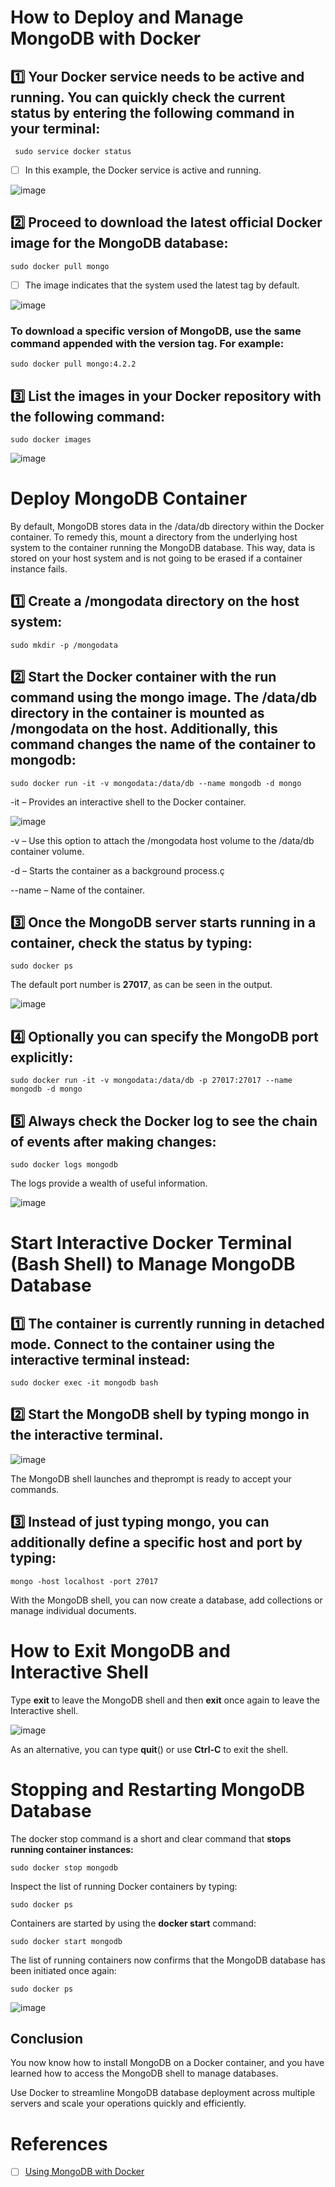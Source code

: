 # How to Deploy and Manage MongoDB with Docker

## :one: Your Docker service needs to be active and running. You can quickly check the current status by entering the following command in your terminal:
``` 
 sudo service docker status
 ```
- [ ] In this example, the Docker service is active and running.

![image](https://user-images.githubusercontent.com/96226008/196329682-cc52c65b-8e65-4387-a572-e076be4aef3a.png)

## :two: Proceed to download the latest official Docker image for the MongoDB database:
```
sudo docker pull mongo
```
- [ ] The image indicates that the system used the latest tag by default.


![image](https://user-images.githubusercontent.com/96226008/196330276-71be724f-c005-4eee-964d-9009671bf012.png)

### To download a specific version of MongoDB, use the same command appended with the version tag. For example:
```
sudo docker pull mongo:4.2.2
```
## :three: List the images in your Docker repository with the following command:
```
sudo docker images
```
![image](https://user-images.githubusercontent.com/96226008/196330505-30905de5-9f25-4d8f-b480-2c5c5cc4d9ee.png)


# Deploy MongoDB Container
By default, MongoDB stores data in the /data/db directory within the Docker container. To remedy this, mount a directory from the underlying host system to the container running the MongoDB database. This way, data is stored on your host system and is not going to be erased if a container instance fails.

## :one: Create a /mongodata directory on the host system:
```
sudo mkdir -p /mongodata
```
## :two: Start the Docker container with the run command using the mongo image. The /data/db directory in the container is mounted as /mongodata on the host. Additionally, this command changes the name of the container to mongodb:
```
sudo docker run -it -v mongodata:/data/db --name mongodb -d mongo
```
-it – Provides an interactive shell to the Docker container.

![image](https://user-images.githubusercontent.com/96226008/196330838-9300ff89-2d5e-49fd-b0cd-a5470555cab4.png)

-v – Use this option to attach the /mongodata host volume to the /data/db container volume.

-d – Starts the container as a background process.ç

--name – Name of the container.

##  :three: Once the MongoDB server starts running in a container, check the status by typing:
```
sudo docker ps
```
The default port number is __27017__, as can be seen in the output.

![image](https://user-images.githubusercontent.com/96226008/196331008-cb4fb50a-f2a7-4ece-be0b-c1d30ba4b427.png)

## :four: Optionally you can specify the MongoDB port explicitly:
```
sudo docker run -it -v mongodata:/data/db -p 27017:27017 --name mongodb -d mongo
```
## :five: Always check the Docker log to see the chain of events after making changes:
```
sudo docker logs mongodb
```
The logs provide a wealth of useful information.

![image](https://user-images.githubusercontent.com/96226008/196331179-0bd56c06-96f3-4538-972e-57097edcef8c.png)

# Start Interactive Docker Terminal (Bash Shell) to Manage MongoDB Database
## :one: The container is currently running in __detached mode__. Connect to the container using the interactive terminal instead:
```
sudo docker exec -it mongodb bash
```
## :two: Start the MongoDB shell by typing mongo in the interactive terminal.

![image](https://user-images.githubusercontent.com/96226008/196331299-38d26780-a886-48f6-8ac8-dc02c81fa20c.png)

The MongoDB shell launches and theprompt is ready to accept your commands.

## :three: Instead of just typing mongo, you can additionally define a specific host and port by typing:
```
mongo -host localhost -port 27017
```
With the MongoDB shell, you can now create a database, add collections or manage individual documents.

# How to Exit MongoDB and Interactive Shell
Type __exit__ to leave the MongoDB shell and then __exit__ once again to leave the Interactive shell.

![image](https://user-images.githubusercontent.com/96226008/196331423-5553621a-bc0a-4747-a959-19a910c3e70f.png)

As an alternative, you can type __quit__() or use __Ctrl-C__ to exit the shell.

# Stopping and Restarting MongoDB Database

The docker stop command is a short and clear command that __stops running container instances:__
```
sudo docker stop mongodb
```
Inspect the list of running Docker containers by typing:
```
sudo docker ps
```
Containers are started by using the __docker start__ command:
```
sudo docker start mongodb
```
The list of running containers now confirms that the MongoDB database has been initiated once again:
```
sudo docker ps
```
![image](https://user-images.githubusercontent.com/96226008/196331665-b3da4125-bd83-49c8-97da-bf660fe08826.png)

## Conclusion

You now know how to install MongoDB on a Docker container, and you have learned how to access the MongoDB shell to manage databases.

Use Docker to streamline MongoDB database deployment across multiple servers and scale your operations quickly and efficiently.

# References

- [ ] [Using MongoDB with Docker](https://earthly.dev/blog/mongodb-docker)




